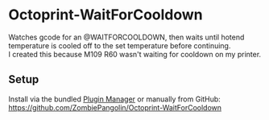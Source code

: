 # Octoprint-WaitForCooldown
Watches gcode for an @WAITFORCOOLDOWN, then waits until hotend temperature is cooled off to the set temperature before continuing.  
I created this because M109 R60 wasn't waiting for cooldown on my printer.

## Setup
Install via the bundled [Plugin Manager](https://github.com/foosel/OctoPrint/wiki/Plugin:-Plugin-Manager) or manually from GitHub:
    https://github.com/ZombiePangolin/Octoprint-WaitForCooldown
